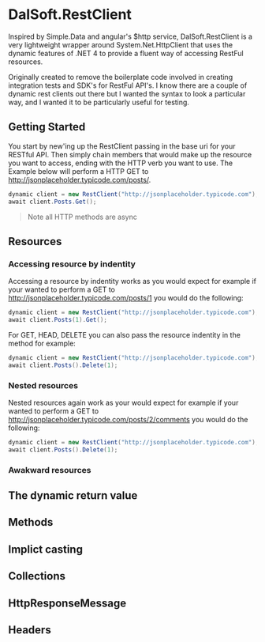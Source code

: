 # DalSoft.RestClient

Inspired by Simple.Data and angular's $http service, DalSoft.RestClient is a very lightweight wrapper around System.Net.HttpClient that uses the dynamic features of .NET 4 to provide a fluent way of accessing RestFul resources. 

Originally created to remove the boilerplate code involved in creating integration tests and SDK's for RestFul API's. I know there are a couple of dynamic rest clients out there but I wanted the syntax to look a particular way, and I wanted it to be particularly useful for testing.

## Getting Started 

You start by new'ing up the RestClient passing in the base uri for your RESTful API. Then simply chain members that would make up the resource you want to access, ending with the HTTP verb you want to use. The Example below will perform a HTTP GET to http://jsonplaceholder.typicode.com/posts/. 
```cs
dynamic client = new RestClient("http://jsonplaceholder.typicode.com");
await client.Posts.Get();
```
> Note all HTTP methods are async

## Resources

### Accessing resource by indentity 

Accessing a resource by indentity works as you would expect for example if your wanted to perform a GET to http://jsonplaceholder.typicode.com/posts/1 you would do the following:

```cs
dynamic client = new RestClient("http://jsonplaceholder.typicode.com");
await client.Posts(1).Get();
```

For GET, HEAD, DELETE you can also pass the resource indentity in the method for example:
```cs
dynamic client = new RestClient("http://jsonplaceholder.typicode.com");
await client.Posts().Delete(1);
```
### Nested resources

Nested resources again work as your would expect for example if your wanted to perform a GET to http://jsonplaceholder.typicode.com/posts/2/comments you would do the following:
```cs
dynamic client = new RestClient("http://jsonplaceholder.typicode.com");
await client.Posts().Delete(1);
```

### Awakward resources

## The dynamic return value

## Methods

## Implict casting

## Collections

## HttpResponseMessage

## Headers

##

